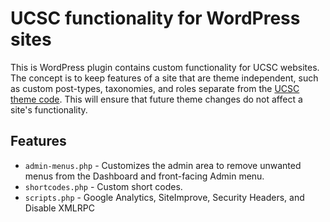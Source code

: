 # UCSC functionality for WordPress sites

This is WordPress plugin contains custom functionality for UCSC websites. The concept is to keep features of a site that are theme independent, such as custom post-types, taxonomies, and roles separate from the [UCSC theme code](https://github.com/ucsc/theme-ucsc). This will ensure that future theme changes do not affect a site's functionality.

## Features

-   `admin-menus.php` - Customizes the admin area to remove unwanted menus from the Dashboard and front-facing Admin menu.
-   `shortcodes.php` - Custom short codes.
-   `scripts.php` - Google Analytics, SiteImprove, Security Headers, and Disable XMLRPC
